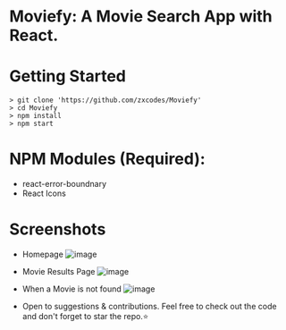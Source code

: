 # Moviefy: A Movie Search App with React.

 # Getting Started
 ```
> git clone 'https://github.com/zxcodes/Moviefy'
> cd Moviefy
> npm install
> npm start
```
# NPM Modules (Required):
* react-error-boundnary
* React Icons

# Screenshots
* Homepage
 ![image](https://user-images.githubusercontent.com/44538497/117832437-1a882a00-b293-11eb-81f1-30fd9bc713cd.png)

* Movie Results Page
![image](https://user-images.githubusercontent.com/44538497/117832612-41466080-b293-11eb-8987-43d948f5e2d5.png)

* When a Movie is not found
![image](https://user-images.githubusercontent.com/44538497/117832844-7783e000-b293-11eb-83c3-3616d16c76db.png)

* Open to suggestions & contributions. Feel free to check out the code and don't forget to star the repo.:star:
